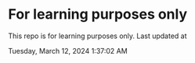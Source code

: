 # For learning purposes only
This repo is for learning purposes only.
Last updated at

Tuesday, March 12, 2024 1:37:02 AM

